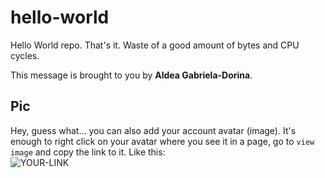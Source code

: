 # hello-world

Hello World repo. That's it. Waste of a good amount of bytes and CPU cycles.

This message is brought to you by **Aldea Gabriela-Dorina**.

## Pic

Hey, guess what... you can also add your account avatar (image). It's enough to right click on your avatar where you see it in a page, go to `view image` and copy the link to it.
Like this:  
![YOUR-LINK](https://avatars.githubusercontent.com/u/58004355?s=60&v=4)

